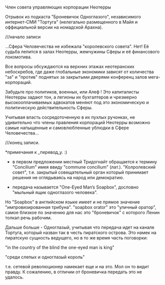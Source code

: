 Член совета управляющих корпорации Неотерры

Отрывок из подкаста "Броневичок Одноглазого", независимого интернет-СМИ "Тортуга" \(нелегально размещенного в Майя и оффициальной версии на номадской Арахна\).

  
///начало записи

...Сфера Человечества не избежала "королевского совета". Нет! Её судьба лепится в залах Неотерры, жемчужины Сферы и её финансового локомотива.

Все вопросы обсуждаются на верхних этажах неотеранских небоскребов, где даже глобальные экономики зависят от количества "за" и "против" поднятых за закрытыми дверями конференц залов мега-корпораций.

Забудьте про политиков, военных, или Алеф ! Это капиталисты Неотерры задают тон, а легионы их бухгалтеров и чрезмерно высокооплачиваемых адвокатов меняют под это экономическую и политическую действительность Сферы.

Учитывая власть сосредоточенную в их пухлых ручонках, не удивительно что члены правления корпораций Неотерры возможно самые напыщенные и самовлюбленные ублюдки в Сфере Человечества...

///конец записи.

\*примечания к _перевод_у. :\)

  
- в первом предложении местный Тридогнайт обращается к термину "Concilium" имея ввиду "commune concilium" \(лат.\). "Колролевский совет", т.е. закрытый совещательный орган который принимает решения не оглядываясь на народ или демократию.

- передача называется "One-Eyed Man’s Soapbox", дословно "мыльный ящик одноглазого человека".

Но "Soapbox" в английском языке имеет и не прямое значение "импровизированная трибуна". "soapbox orator" это "уличный оратор", самое близкое по значению для нас это "броневичок" с которого Ленин толкал речь рабочим.

Дальше больше - Одноглазый, учитывая что передача идет на канале Тортуга, который назван так в честь пиратского острова. Это намек на пиратскую сущность ведущего, но в то же время часть поговорки:

  
"in the country of the blind the one-eyed man is king"

"среди слепых и одноглазый король"

т.е. сетевой революционер намекает еще и на это. Мол он то видит правду. К сожалению, в отличии от броневичка передать это не удалось.

  



